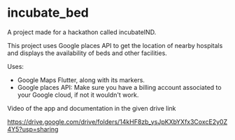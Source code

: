 # incubate_bed
A project made for a hackathon called incubateIND.

This project uses Google places API to get the location of nearby hospitals and displays the availability of beds and other facilities.

Uses:
- Google Maps Flutter, along with its markers.
- Google places API: Make sure you have a billing account associated to your Google cloud, if not it wouldn't work.

Video of the app and documentation in the given drive link

https://drive.google.com/drive/folders/14kHF8zb_ysJpKXbYXfx3CoxcE2y0Z4Y5?usp=sharing
